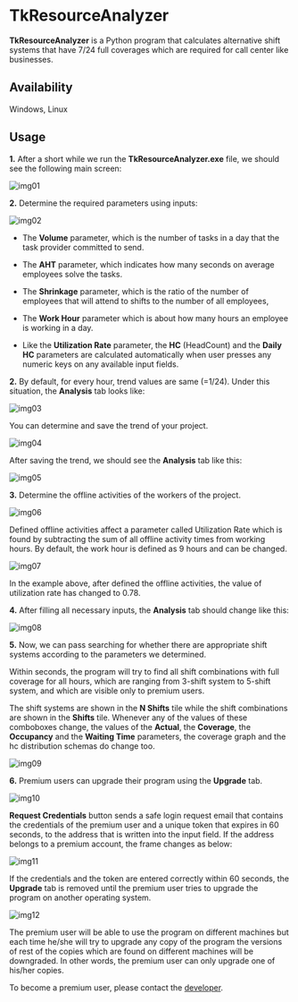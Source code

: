 # TkResourceAnalyzer

**TkResourceAnalyzer** is a Python program that calculates alternative shift systems that have 7/24 full coverages which are required for call center like businesses.

## Availability

Windows, Linux

## Usage

**1.** After a short while we run the **TkResourceAnalyzer.exe** file, we should see the following main screen:

![img01](https://user-images.githubusercontent.com/29302909/215339232-b18d5e50-c1e1-48b9-95c6-5d708f7764a5.png)

**2.** Determine the required parameters using inputs:

![img02](https://user-images.githubusercontent.com/29302909/213919920-575b3a9d-d69c-45bd-a51e-c7dc6859842e.png)

- The **Volume** parameter, which is the number of tasks in a day that the task provider committed to send.

- The **AHT** parameter, which indicates how many seconds on average employees solve the tasks.

- The **Shrinkage** parameter, which is the ratio of the number of employees that will attend to shifts to the number of all employees,

- The **Work Hour** parameter which is about how many hours an employee is working in a day.

- Like the **Utilization Rate** parameter, the **HC** (HeadCount) and the **Daily HC** parameters are calculated automatically when user presses any numeric keys on any available input fields.

**2.** By default, for every hour, trend values are same (=1/24). Under this situation, the **Analysis** tab looks like:

![img03](https://user-images.githubusercontent.com/29302909/215339366-61a7e7ed-240f-4ee7-ac0f-4e5f544abfea.png)

You can determine and save the trend of your project.

![img04](https://user-images.githubusercontent.com/29302909/215339736-de16ad17-73d1-4b88-9974-50761d53368d.png)

After saving the trend, we should see the **Analysis** tab like this:

![img05](https://user-images.githubusercontent.com/29302909/215339675-75ba45c6-2ec3-4f20-8746-cb8593b6f19b.png)

**3.** Determine the offline activities of the workers of the project.

![img06](https://user-images.githubusercontent.com/29302909/215339776-6db275ff-e6eb-4e78-bc66-6a067af0fa8d.png)

Defined offline activities affect a parameter called Utilization Rate which is found by subtracting the sum of all offline activity times from working hours. By default, the work hour is defined as 9 hours and can be changed.

![img07](https://user-images.githubusercontent.com/29302909/215339877-2c3431b7-ca12-4a9f-b017-b569e86f7789.png)

In the example above, after defined the offline activities, the value of utilization rate has changed to 0.78.

**4.** After filling all necessary inputs, the **Analysis** tab should change like this:

![img08](https://user-images.githubusercontent.com/29302909/215339948-a71d1a7e-5f90-4de4-902c-f2486004ef39.png)

**5.** Now, we can pass searching for whether there are appropriate shift systems according to the parameters we determined.

Within seconds, the program will try to find all shift combinations with full coverage for all hours, which are ranging from 3-shift system to 5-shift system, and which are visible only to premium users.

The shift systems are shown in the **N Shifts** tile while the shift combinations are shown in the **Shifts** tile. Whenever any of the values of these comboboxes change, the values of the **Actual**, the **Coverage**, the **Occupancy** and the **Waiting Time** parameters, the coverage graph and the hc distribution schemas do change too.

![img09](https://user-images.githubusercontent.com/29302909/215340066-e46927b1-c21b-460e-b632-d8c990e3e2cd.png)

**6.** Premium users can upgrade their program using the **Upgrade** tab.

![img10](https://user-images.githubusercontent.com/29302909/215344367-6b3cf001-2112-4822-a712-84bfa02f5234.png)

**Request Credentials** button sends a safe login request email that contains the credentials of the premium user and a unique token that expires in 60 seconds, to the address that is written into the input field. If the address belongs to a premium account, the frame changes as below:

![img11](https://user-images.githubusercontent.com/29302909/215345501-74152e67-5e21-4260-ae28-2b5f787f2ce8.png)

If the credentials and the token are entered correctly within 60 seconds, the **Upgrade** tab is removed until the premium user tries to upgrade the program on another operating system. 

![img12](https://user-images.githubusercontent.com/29302909/215349634-5bc6d8ea-c699-48b4-a0ec-32983e4244f4.png)

The premium user will be able to use the program on different machines but each time he/she will try to upgrade any copy of the program the versions of rest of the copies which are found on different machines will be downgraded. In other words, the premium user can only upgrade one of his/her copies.

To become a premium user, please contact the [developer](mailto://tckutlu@gmail.com).
